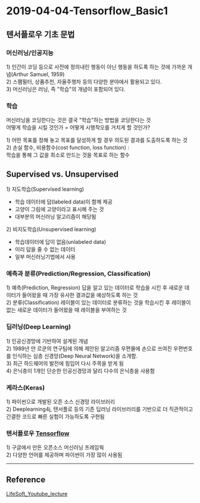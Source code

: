 # 2019-04-04-Tensorflow\_Basic1

## 텐서플로우 기초 문법

### 머신러닝/인공지능

1\) 인간이 코딩 등으로 사전에 정의내린 행동이 아닌 행동을 하도록 하는 것에 가까운 개념\(Arthur Samuel, 1959\) <br>
2\) 스팸필터, 상품추천, 자율주행차 등의 다양한 분야에서 활용되고 있다. <br>
3\) 머신러닝은 러닝, 즉 "학습"의 개념이 포함되어 있다. <br>

### 학습

머신러닝을 코딩한다는 것은 결국 "학습"하는 방법을 코딩한다는 것  
어떻게 학습을 시킬 것인가 = 어떻게 시행착오를 거치게 할 것인가?

1\) 어떤 목표를 정해 놓고 목표를 달성하게 할 경우 의도된 결과를 도출하도록 하는 것 <br>
2\) 손실 함수, 비용함수\(cost function, loss function\) :  
학습을 통해 그 값을 최소로 만드는 것을 목표로 하는 함수

## Supervised vs. Unsupervised

1\) 지도학습\(Supervised learning\)

* 학습 데이터에 답\(labeled data\)이 함께 제공
* 고양이 그림에 고양이라고 표시해 주는 것
* 대부분의 머신러닝 알고리즘이 해당됨

2\) 비지도학습\(Unsupervised learning\)

* 학습데이터에 답이 없음\(unlabeled data\)
* 미리 답을 줄 수 없는 데이터
* 일부 머신러닝기법에서 사용

### 예측과 분류\(Prediction/Regression, Classification\)

1\) 예측\(Prediction, Regression\) 답을 알고 있는 데이터로 학습을 시킨 후 새로운 데이터가 들어왔을 때 가장 유사한 결과값을 예상하도록 하는 것 <br>
2\) 분류\(Classification\) 레이블이 있는 데이터로 분류하는 것을 학습시킨 후 레이블이 없는 새로운 데이터가 들어왔을 때 레이블을 부여하는 것

### 딥러닝\(Deep Learning\)

1\) 인공신경망에 기반하여 설계된 개념 <br>
2\) 1989년 얀 르쿤의 연구팀에 의해 제안된 알고리즘 우편물에 손으로 쓰여진 우편번호를 인식하는 심층 신경망\(Deep Neural Network\)을 소개함. <br>
3\) 최근 하드웨어의 발전에 힘입어 다시 주목을 받게 됨 <br>
4\) 은닉층이 1개인 단순한 인공신경망과 달리 다수의 은닉층을 사용함 <br>

### 케라스\(Keras\)

1\) 파이썬으로 개발된 오픈 소스 신경망 라이브러리 <br>
2\) Deeplearning4j, 텐서플로 등의 기존 딥러닝 라이브러리를 기반으로 더 직관적이고 간결한 코드로 빠른 실험이 가능하도록 구현됨

### 텐서플로우 [Tensorflow](https://www.tensorflow.org/)

1\) 구글에서 만든 오픈소스 머신러닝 프레임웍 <br>
2\) 다양한 언어를 제공하며 파이썬이 가장 많이 사용됨

---
## Reference
[LifeSoft\_Youtube\_lecture](https://www.youtube.com/watch?v=jkG2qjCScss&list=PLY9pe3iUjRrT6wZTIA5YriQxvfXf-yxhF&index=38)
